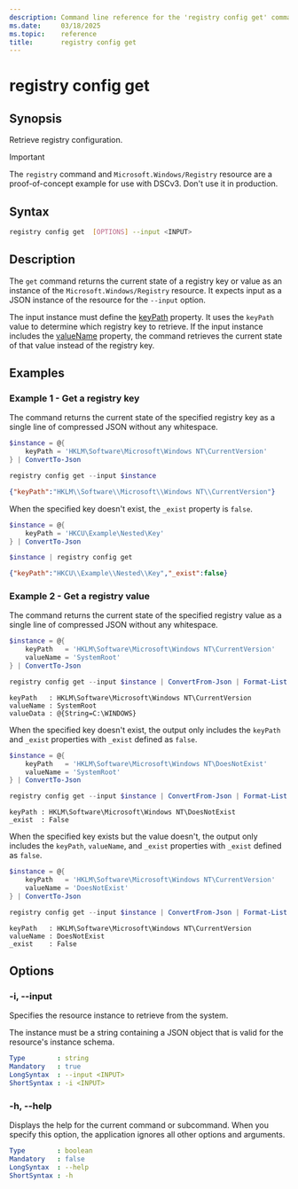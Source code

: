 ```yaml
---
description: Command line reference for the 'registry config get' command
ms.date:     03/18/2025
ms.topic:    reference
title:       registry config get
---
```


# registry config get

## Synopsis

Retrieve registry configuration.

> [!IMPORTANT]
> The `registry` command and `Microsoft.Windows/Registry` resource are a proof-of-concept example
> for use with DSCv3. Don't use it in production.

## Syntax

```sh
registry config get  [OPTIONS] --input <INPUT>
```

## Description

The `get` command returns the current state of a registry key or value as an instance of the
`Microsoft.Windows/Registry` resource. It expects input as a JSON instance of the resource for the
`--input` option.

The input instance must define the [keyPath][01] property. It uses the `keyPath` value to determine
which registry key to retrieve. If the input instance includes the [valueName][02] property, the
command retrieves the current state of that value instead of the registry key.

## Examples

### Example 1 - Get a registry key

<a id="example-1"></a>

The command returns the current state of the specified registry key as a single line of compressed
JSON without any whitespace.

```powershell
$instance = @{
    keyPath = 'HKLM\Software\Microsoft\Windows NT\CurrentVersion'
} | ConvertTo-Json

registry config get --input $instance
```

```json
{"keyPath":"HKLM\\Software\\Microsoft\\Windows NT\\CurrentVersion"}
```

When the specified key doesn't exist, the `_exist` property is `false`.

```powershell
$instance = @{
    keyPath = 'HKCU\Example\Nested\Key'
} | ConvertTo-Json

$instance | registry config get
```

```json
{"keyPath":"HKCU\\Example\\Nested\\Key","_exist":false}
```

### Example 2 - Get a registry value

<a id="example-2"></a>

The command returns the current state of the specified registry value as a single line of compressed
JSON without any whitespace.

```powershell
$instance = @{
    keyPath   = 'HKLM\Software\Microsoft\Windows NT\CurrentVersion'
    valueName = 'SystemRoot'
} | ConvertTo-Json

registry config get --input $instance | ConvertFrom-Json | Format-List
```

```Output
keyPath   : HKLM\Software\Microsoft\Windows NT\CurrentVersion
valueName : SystemRoot
valueData : @{String=C:\WINDOWS}
```

When the specified key doesn't exist, the output only includes the `keyPath` and `_exist`
properties with `_exist` defined as `false`.

```powershell
$instance = @{
    keyPath   = 'HKLM\Software\Microsoft\Windows NT\DoesNotExist'
    valueName = 'SystemRoot'
} | ConvertTo-Json

registry config get --input $instance | ConvertFrom-Json | Format-List
```

```Output
keyPath : HKLM\Software\Microsoft\Windows NT\DoesNotExist
_exist  : False
```

When the specified key exists but the value doesn't, the output only includes the `keyPath`,
`valueName`, and `_exist` properties with `_exist` defined as `false`.

```powershell
$instance = @{
    keyPath   = 'HKLM\Software\Microsoft\Windows NT\CurrentVersion'
    valueName = 'DoesNotExist'
} | ConvertTo-Json

registry config get --input $instance | ConvertFrom-Json | Format-List
```

```Output
keyPath   : HKLM\Software\Microsoft\Windows NT\CurrentVersion
valueName : DoesNotExist
_exist    : False
```

## Options

### -i, --input

<a id="-i"></a>
<a id="--input"></a>

Specifies the resource instance to retrieve from the system.

The instance must be a string containing a JSON object that is valid for the resource's instance
schema.

```yaml
Type        : string
Mandatory   : true
LongSyntax  : --input <INPUT>
ShortSyntax : -i <INPUT>
```

### -h, --help

<a id="-h"></a>
<a id="--help"></a>

Displays the help for the current command or subcommand. When you specify this option, the
application ignores all other options and arguments.

```yaml
Type        : boolean
Mandatory   : false
LongSyntax  : --help
ShortSyntax : -h
```

<!-- Link references -->
[01]: ../../../resources/microsoft/windows/registry/index.md#keypath
[02]: ../../../resources/microsoft/windows/registry/index.md#valuename
